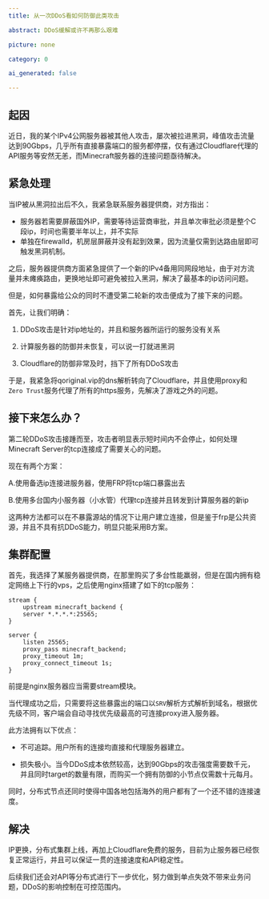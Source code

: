 ```yaml
---
title: 从一次DDoS看如何防御此类攻击

abstract: DDoS缓解或许不再那么艰难

picture: none

category: 0

ai_generated: false

---
```


## 起因

近日，我的某个IPv4公网服务器被其他人攻击，屡次被拉进黑洞，峰值攻击流量达到90Gbps，几乎所有直接暴露端口的服务都停摆，仅有通过Cloudflare代理的API服务等安然无恙，而Minecraft服务器的连接问题亟待解决。

## 紧急处理

当IP被从黑洞拉出后不久，我紧急联系服务器提供商，对方指出：

- 服务器若需要屏蔽国外IP，需要等待运营商审批，并且单次审批必须是整个C段ip，时间也需要半年以上，并不实际
- 单独在firewalld，机房层屏蔽并没有起到效果，因为流量仅需到达路由层即可触发黑洞机制。

之后，服务器提供商方面紧急提供了一个新的IPv4备用同网段地址，由于对方流量并未瘫痪路由，更换地址即可避免被拉入黑洞，解决了最基本的ip访问问题。

但是，如何暴露给公众的同时不遭受第二轮新的攻击便成为了接下来的问题。

首先，让我们明确：

1. DDoS攻击是针对ip地址的，并且和服务器所运行的服务没有关系

2. 计算服务器的防御并未恢复，可以说一打就进黑洞

3. Cloudflare的防御非常及时，挡下了所有DDoS攻击

于是，我紧急将qoriginal.vip的dns解析转向了Cloudflare，并且使用proxy和`Zero Trust`服务代理了所有的https服务，先解决了游戏之外的问题。

## 接下来怎么办？

第二轮DDoS攻击接踵而至，攻击者明显表示短时间内不会停止，如何处理Minecraft Server的tcp连接成了需要关心的问题。

现在有两个方案：

A.使用备选ip连接进服务器，使用FRP将tcp端口暴露出去

B.使用多台国内小服务器（小水管）代理tcp连接并且转发到计算服务器的新ip

这两种方法都可以在不暴露源站的情况下让用户建立连接，但是鉴于frp是公共资源，并且不具有抗DDoS能力，明显只能采用B方案。

## 集群配置

首先，我选择了某服务器提供商，在那里购买了多台性能羸弱，但是在国内拥有稳定网络上下行的vps，之后使用nginx搭建了如下的tcp服务：

```
stream {
    upstream minecraft_backend {
    server *.*.*.*:25565;
}

server {
    listen 25565;
    proxy_pass minecraft_backend;
    proxy_timeout 1m;
    proxy_connect_timeout 1s;
}
```

前提是nginx服务器应当需要stream模块。

当代理成功之后，只需要将这些暴露出的端口以`SRV`解析方式解析到域名，根据优先级不同，客户端会自动寻找优先级最高的可连接proxy进入服务器。

此方法拥有以下优点：

- 不可追踪。用户所有的连接均直接和代理服务器建立。

- 损失极小。当今DDoS成本依然较高，达到90Gbps的攻击强度需要数千元，并且同时target的数量有限，而购买一个拥有防御的小节点仅需数十元每月。

同时，分布式节点还同时使得中国各地包括海外的用户都有了一个还不错的连接速度。

## 解决

IP更换，分布式集群上线，再加上Cloudflare免费的服务，目前为止服务器已经恢复正常运行，并且可以保证一贯的连接速度和API稳定性。

后续我们还会对API等分布式进行下一步优化，努力做到单点失效不带来业务问题，DDoS的影响控制在可控范围内。


